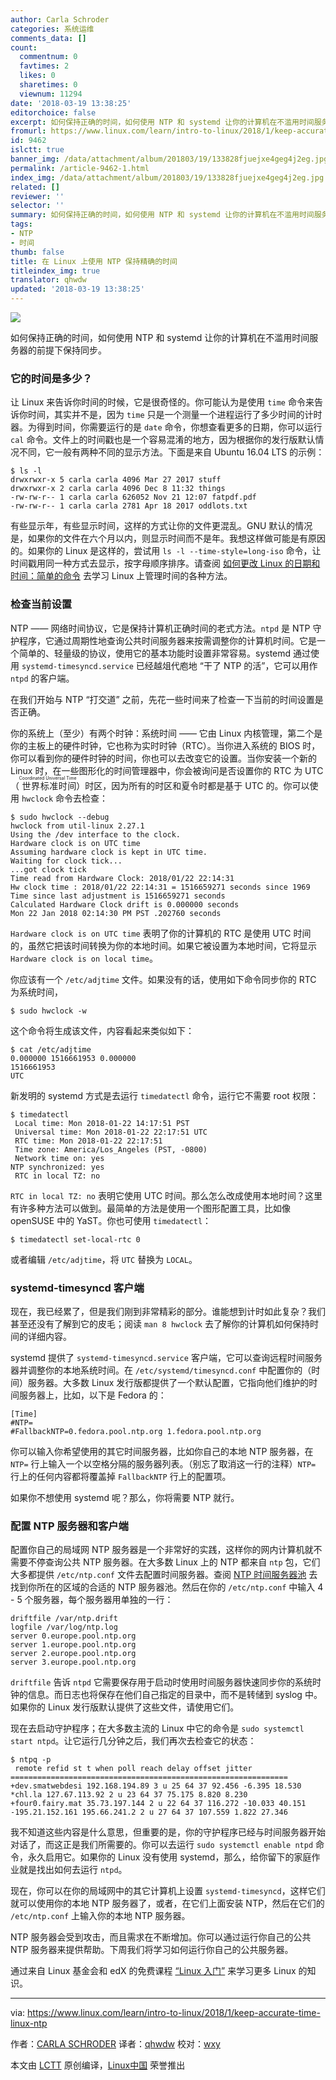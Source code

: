 ```yaml
---
author: Carla Schroder
categories: 系统运维
comments_data: []
count:
  commentnum: 0
  favtimes: 2
  likes: 0
  sharetimes: 0
  viewnum: 11294
date: '2018-03-19 13:38:25'
editorchoice: false
excerpt: 如何保持正确的时间，如何使用 NTP 和 systemd 让你的计算机在不滥用时间服务器的前提下保持同步。
fromurl: https://www.linux.com/learn/intro-to-linux/2018/1/keep-accurate-time-linux-ntp
id: 9462
islctt: true
banner_img: /data/attachment/album/201803/19/133828fjuejxe4geg4j2eg.jpg
permalink: /article-9462-1.html
index_img: /data/attachment/album/201803/19/133828fjuejxe4geg4j2eg.jpg.thumb.jpg
related: []
reviewer: ''
selector: ''
summary: 如何保持正确的时间，如何使用 NTP 和 systemd 让你的计算机在不滥用时间服务器的前提下保持同步。
tags:
- NTP
- 时间
thumb: false
title: 在 Linux 上使用 NTP 保持精确的时间
titleindex_img: true
translator: qhwdw
updated: '2018-03-19 13:38:25'
---
```


![](/data/attachment/album/201803/19/133828fjuejxe4geg4j2eg.jpg)


如何保持正确的时间，如何使用 NTP 和 systemd 让你的计算机在不滥用时间服务器的前提下保持同步。


### 它的时间是多少？


让 Linux 来告诉你时间的时候，它是很奇怪的。你可能认为是使用 `time` 命令来告诉你时间，其实并不是，因为 `time` 只是一个测量一个进程运行了多少时间的计时器。为得到时间，你需要运行的是 `date` 命令，你想查看更多的日期，你可以运行 `cal` 命令。文件上的时间戳也是一个容易混淆的地方，因为根据你的发行版默认情况不同，它一般有两种不同的显示方法。下面是来自 Ubuntu 16.04 LTS 的示例：



```
$ ls -l
drwxrwxr-x 5 carla carla 4096 Mar 27 2017 stuff
drwxrwxr-x 2 carla carla 4096 Dec 8 11:32 things
-rw-rw-r-- 1 carla carla 626052 Nov 21 12:07 fatpdf.pdf
-rw-rw-r-- 1 carla carla 2781 Apr 18 2017 oddlots.txt

```

有些显示年，有些显示时间，这样的方式让你的文件更混乱。GNU 默认的情况是，如果你的文件在六个月以内，则显示时间而不是年。我想这样做可能是有原因的。如果你的 Linux 是这样的，尝试用 `ls -l --time-style=long-iso` 命令，让时间戳用同一种方式去显示，按字母顺序排序。请查阅 [如何更改 Linux 的日期和时间：简单的命令](https://www.linux.com/learn/how-change-linux-date-and-time-simple-commands) 去学习 Linux 上管理时间的各种方法。


### 检查当前设置


NTP —— 网络时间协议，它是保持计算机正确时间的老式方法。`ntpd` 是 NTP 守护程序，它通过周期性地查询公共时间服务器来按需调整你的计算机时间。它是一个简单的、轻量级的协议，使用它的基本功能时设置非常容易。systemd 通过使用 `systemd-timesyncd.service` 已经越俎代庖地 “干了 NTP 的活”，它可以用作 `ntpd` 的客户端。


在我们开始与 NTP “打交道” 之前，先花一些时间来了检查一下当前的时间设置是否正确。


你的系统上（至少）有两个时钟：系统时间 —— 它由 Linux 内核管理，第二个是你的主板上的硬件时钟，它也称为实时时钟（RTC）。当你进入系统的 BIOS 时，你可以看到你的硬件时钟的时间，你也可以去改变它的设置。当你安装一个新的 Linux 时，在一些图形化的时间管理器中，你会被询问是否设置你的 RTC 为 UTC（<ruby> 世界标准时间 <rt>  Coordinated Universal Time </rt></ruby>）时区，因为所有的时区和夏令时都是基于 UTC 的。你可以使用 `hwclock` 命令去检查：



```
$ sudo hwclock --debug
hwclock from util-linux 2.27.1
Using the /dev interface to the clock.
Hardware clock is on UTC time
Assuming hardware clock is kept in UTC time.
Waiting for clock tick...
...got clock tick
Time read from Hardware Clock: 2018/01/22 22:14:31
Hw clock time : 2018/01/22 22:14:31 = 1516659271 seconds since 1969
Time since last adjustment is 1516659271 seconds
Calculated Hardware Clock drift is 0.000000 seconds
Mon 22 Jan 2018 02:14:30 PM PST .202760 seconds

```

`Hardware clock is on UTC time` 表明了你的计算机的 RTC 是使用 UTC 时间的，虽然它把该时间转换为你的本地时间。如果它被设置为本地时间，它将显示 `Hardware clock is on local time`。


你应该有一个 `/etc/adjtime` 文件。如果没有的话，使用如下命令同步你的 RTC 为系统时间，



```
$ sudo hwclock -w

```

这个命令将生成该文件，内容看起来类似如下：



```
$ cat /etc/adjtime
0.000000 1516661953 0.000000
1516661953
UTC

```

新发明的 systemd 方式是去运行 `timedatectl` 命令，运行它不需要 root 权限：



```
$ timedatectl
 Local time: Mon 2018-01-22 14:17:51 PST
 Universal time: Mon 2018-01-22 22:17:51 UTC
 RTC time: Mon 2018-01-22 22:17:51
 Time zone: America/Los_Angeles (PST, -0800)
 Network time on: yes
NTP synchronized: yes
 RTC in local TZ: no

```

`RTC in local TZ: no` 表明它使用 UTC 时间。那么怎么改成使用本地时间？这里有许多种方法可以做到。最简单的方法是使用一个图形配置工具，比如像 openSUSE 中的 YaST。你也可使用 `timedatectl`：



```
$ timedatectl set-local-rtc 0

```

或者编辑 `/etc/adjtime`，将 `UTC` 替换为 `LOCAL`。


### systemd-timesyncd 客户端


现在，我已经累了，但是我们刚到非常精彩的部分。谁能想到计时如此复杂？我们甚至还没有了解到它的皮毛；阅读 `man 8 hwclock` 去了解你的计算机如何保持时间的详细内容。


systemd 提供了 `systemd-timesyncd.service` 客户端，它可以查询远程时间服务器并调整你的本地系统时间。在 `/etc/systemd/timesyncd.conf` 中配置你的（时间）服务器。大多数 Linux 发行版都提供了一个默认配置，它指向他们维护的时间服务器上，比如，以下是 Fedora 的：



```
[Time]
#NTP=
#FallbackNTP=0.fedora.pool.ntp.org 1.fedora.pool.ntp.org

```

你可以输入你希望使用的其它时间服务器，比如你自己的本地 NTP 服务器，在 `NTP=` 行上输入一个以空格分隔的服务器列表。（别忘了取消这一行的注释）`NTP=` 行上的任何内容都将覆盖掉 `FallbackNTP` 行上的配置项。


如果你不想使用 systemd 呢？那么，你将需要 NTP 就行。


### 配置 NTP 服务器和客户端


配置你自己的局域网 NTP 服务器是一个非常好的实践，这样你的网内计算机就不需要不停查询公共 NTP 服务器。在大多数 Linux 上的 NTP 都来自 `ntp` 包，它们大多都提供 `/etc/ntp.conf` 文件去配置时间服务器。查阅 [NTP 时间服务器池](http://support.ntp.org/bin/view/Servers/NTPPoolServers) 去找到你所在的区域的合适的 NTP 服务器池。然后在你的 `/etc/ntp.conf` 中输入 4 - 5 个服务器，每个服务器用单独的一行：



```
driftfile /var/ntp.drift
logfile /var/log/ntp.log
server 0.europe.pool.ntp.org
server 1.europe.pool.ntp.org
server 2.europe.pool.ntp.org
server 3.europe.pool.ntp.org

```

`driftfile` 告诉 `ntpd` 它需要保存用于启动时使用时间服务器快速同步你的系统时钟的信息。而日志也将保存在他们自己指定的目录中，而不是转储到 syslog 中。如果你的 Linux 发行版默认提供了这些文件，请使用它们。


现在去启动守护程序；在大多数主流的 Linux 中它的命令是 `sudo systemctl start ntpd`。让它运行几分钟之后，我们再次去检查它的状态：



```
$ ntpq -p
 remote refid st t when poll reach delay offset jitter
==============================================================
+dev.smatwebdesi 192.168.194.89 3 u 25 64 37 92.456 -6.395 18.530
*chl.la 127.67.113.92 2 u 23 64 37 75.175 8.820 8.230
+four0.fairy.mat 35.73.197.144 2 u 22 64 37 116.272 -10.033 40.151
-195.21.152.161 195.66.241.2 2 u 27 64 37 107.559 1.822 27.346

```

我不知道这些内容是什么意思，但重要的是，你的守护程序已经与时间服务器开始对话了，而这正是我们所需要的。你可以去运行 `sudo systemctl enable ntpd` 命令，永久启用它。如果你的 Linux 没有使用 systemd，那么，给你留下的家庭作业就是找出如何去运行 `ntpd`。


现在，你可以在你的局域网中的其它计算机上设置 `systemd-timesyncd`，这样它们就可以使用你的本地 NTP 服务器了，或者，在它们上面安装 NTP，然后在它们的 `/etc/ntp.conf` 上输入你的本地 NTP 服务器。


NTP 服务器会受到攻击，而且需求在不断增加。你可以通过运行你自己的公共 NTP 服务器来提供帮助。下周我们将学习如何运行你自己的公共服务器。


通过来自 Linux 基金会和 edX 的免费课程 [“Linux 入门”](https://training.linuxfoundation.org/linux-courses/system-administration-training/introduction-to-linux) 来学习更多 Linux 的知识。




---


via: <https://www.linux.com/learn/intro-to-linux/2018/1/keep-accurate-time-linux-ntp>


作者：[CARLA SCHRODER](https://www.linux.com/users/cschroder) 译者：[qhwdw](https://github.com/qhwdw) 校对：[wxy](https://github.com/wxy)


本文由 [LCTT](https://github.com/LCTT/TranslateProject) 原创编译，[Linux中国](https://linux.cn/) 荣誉推出